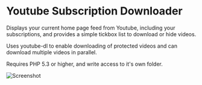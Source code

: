 # Youtube Subscription Downloader

Displays your current home page feed from Youtube, including your subscriptions, and provides a simple tickbox list to download or hide videos.

Uses youtube-dl to enable downloading of protected videos and can download multiple videos in parallel.

Requires PHP 5.3 or higher, and write access to it's own folder.


![Screenshot](http://priv.viper-7.com/subdl.png)